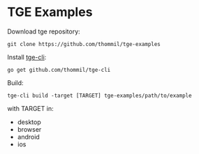 # TGE Examples
Download tge repository:
```
git clone https://github.com/thommil/tge-examples
```

Install [tge-cli](https://github.com/thommil/tge-cli):
```
go get github.com/thommil/tge-cli
```

Build:
```
tge-cli build -target [TARGET] tge-examples/path/to/example
```
with TARGET in:
 * desktop
 * browser
 * android
 * ios